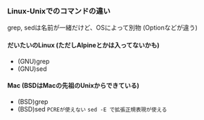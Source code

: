 ### Linux-Unixでのコマンドの違い
<!-- {ISSUEタイトル}.md になります -->
<!-- ISSUEラベル名に対応するディレクトリに格納されます -->
<!-- ISSUEタイトルに`###`を足して、descriptionの1行目に自動追記します -->

grep, sedは名前が一緒だけど、OSによって別物 (Optionなどが違う)  

#### だいたいのLinux (ただしAlpineとかは入ってないかも)
- (GNU)grep
- (GNU)sed

#### Mac (BSDはMacの先祖のUnixからできている)
- (BSD)grep
- (BSD)sed
`PCREが使えない` `sed -E で拡張正規表現が使える`
